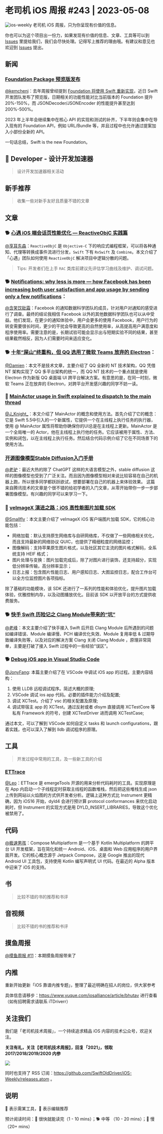 # 老司机 iOS 周报 #243 | 2023-05-08

![ios-weekly](https://github.com/SwiftOldDriver/iOS-Weekly/blob/master/assets/ios-weekly.png?raw=true)
老司机 iOS 周报，只为你呈现有价值的信息。

你也可以为这个项目出一份力，如果发现有价值的信息、文章、工具等可以到 [Issues](https://github.com/SwiftOldDriver/iOS-Weekly/issues) 里提给我们，我们会尽快处理。记得写上推荐的理由哦。有建议和意见也欢迎到 [Issues](https://github.com/SwiftOldDriver/iOS-Weekly/issues) 提出。

## 新闻

### [Foundation Package 预览版发布](https://www.swift.org/blog/foundation-preview-now-available/)

[@kemchenj](https://kemchenj.github.io/)：去年周报曾经提到 [Foundation 将使用 Swift 重新实现](https://github.com/SwiftOldDriver/iOS-Weekly/blob/9f5f9487a469fd33d0c39f3434107f77987946c0/Reports/2022/%23227-2022.12.12.md?plain=1#L10)，近日 Swift 开发团队发布了预览版，日期相关的功能性能对比当前版本的 Foundation 提升 20%-150%，而 JSONDecoder/JSONEncoder 的性能提升甚至达到 200%-500%。

2023 年上半年会继续集中在核心 API 的实现和测试的补齐，下半年则会集中在导入现有的 Foundation API，例如 URL/Bundle 等，并且过程中也允许通过提案加入小部份全新的 API。

一句话总结，Swift is the new Foundation。

##  Developer - 设计开发加速器

> 设计开发加速器相关活动

## 新手推荐

> 收集一些对新手友好且质量不错的文章

## 文章

### 🐕 [心遇 iOS 端会话页性能优化 — ReactiveObjC 实践篇](https://mp.weixin.qq.com/s/_nYM42vgSEqlJuoMlPdCUw)

[@享耳先森](https://github.com/iblacksun)：`ReactiveObjC` 是 `Objective-C` 下的响应式编程框架，可以将各种通知、代理等转换成事件流进行分发，`Swift` 下有 `RxSwift` 及 `Combine`。本文介绍了「心遇」团队如何使用 `ReactiveObjC` 解决项目中逻辑分散的问题。

> Tips: 开发者们在上手  `RAC` 类库前建议先评估学习曲线及维护、调试问题。

### 🐕 [Notifications: why less is more — how Facebook has been increasing both user satisfaction and app usage by sending only a few notifications](https://medium.com/@AnalyticsAtMeta/notifications-why-less-is-more-how-facebook-has-been-increasing-both-user-satisfaction-and-app-9463f7325e7d)：

[@含笑饮砒霜](https://weibo.com/chinafishnews/)：Facebook 的通知数据科学团队的成员，针对用户对通知的感受进行了调查。最终的结论我相信 Facebook 以外的其他数据科学团队也可以从中受益。他们发现，在更少的通知体验中，用户会更多的使用 Facebook，用户行为的转变需要很长时间，更少的干扰会导致更高的自然使用率，从高提高用户满意度和程序使用率。需要注意的是，长期试验可能会显示出与短期实验不同的结果，甚至结果截然相反，因为人们需要时间来适应变化。


### 🐕 [十年“屎山”终重构，但 QQ 选用了微软 Teams 放弃的 Electron](https://mp.weixin.qq.com/s/f6M1w2kX0jhYgasIWwsawg)：

[@Damien](https://github.com/ZengyiMa)：本文不是技术文章，主要介绍了 QQ 全新的 NT 技术架构，QQ 凭借 NT 架构实现了 QQ 多平台架构的统一，而 QQ NT 技术的一个重点就是使用 Electron 作为新版 QQ 桌面端 UI 跨平台解决方案。有意思的是，在同一时刻，微软 Teams 正在放弃的 Electron，对跨平台开发感兴趣的同学不妨一读。

### 🐎 [MainActor usage in Swift explained to dispatch to the main thread](https://www.avanderlee.com/swift/mainactor-dispatch-main-thread/)

[@J_Knight_](https://github.com/knightsj)：本文介绍了 MainActor 的概念和使用方法。首先介绍了它的概念：它是 Swift 5.5中引入的一个新属性，它提供一个在主线程上执行任务的执行器，使用 @ MainActor 属性将帮助你确保你的UI总是在主线程上更新。MainActor 是一个全局唯一的 Actor，他在主线程上执行他的任务。它应该被用于属性、方法、实例和闭包，以在主线程上执行任务。然后结合代码示例介绍了它在不同场景下的使用方法。


### [开源图像模型Stable Diffusion入门手册](https://mp.weixin.qq.com/s/8czNX-pXyOeFDFhs2fo7HA)

[@老驴](https://weibo.com/u/6090610445)：最近大热的除了 ChatGPT 这样的大语言模型之外，stable diffusion 这样的图像模型也受到了广泛关注。而且因为图像模型相对来说比较容易在自己的机器上跑，所以很多同学都跃跃欲试，想要部署在自己的机器上来体验效果。 这篇来自腾讯技术的文章是个很不错的给初学者的入门文章，从零开始带你一步一步部署图像模型。有兴趣的同学可以来学习一下。

### 🐎 [veImageX 演进之路：iOS 高性能图片加载 SDK](https://mp.weixin.qq.com/s/JClQbL9D3PftGuw2H_KXXw)

[@Smallfly](https://github.com/iostalks)：本文主要介绍了 veImageX iOS 客户端图片加载 SDK，它的核心功能包括：

- 网络加载：默认支持原生网络库与自研网络库，不仅做了一些网络相关优化，而且支持最新的网络协议 QUIC，也提供了精细粒度的网络监控；
- 图像解码：支持苹果原生图片格式，以及社区其它主流的图片格式解码，全系统支持 HEIF 格式；
- 图片处理与变换：图片加载完成后，除了对图片进行装饰，还支持超分，实现低分辨率传输，高分辨率显示；
- 日志上报：包含图片性能日志、用户感知日志、大图监控日志，配合工作台可以全方位监控图片各项指标。

除了基础的功能模块，该 SDK 还进行了一系列的性能和体验优化，提升图片加载体验，优雅控制内存，以及动图播放优化。目前该 SDK 以开放平台的方式提供收费服务。

### 🐕 [快手 Swift 历险记之 Clang Module带来的“坑”](https://mp.weixin.qq.com/s/RarmJgRWiINE87feMAMaaA)

[@老峰](https://github.com/Gesantung)：本文主要介绍了快手接入 Swift 后开启 Clang Module 后所遇到的问题如编译错误、Module 编译慢、PCH 编译优化失效、Module 复用率低 & 过期导致编译失败等，以及对应的解决方案 Clang 关闭 Clang Module ，原理非常简单，主要是打破了接入 Swift 过程中的一些经验“误区”。

### 🐕 [Debug iOS app in Visual Studio Code](https://yrom.net/blog/2023/04/22/debug-ios-app-in-vscode/)

[@JonyFang](https://github.com/jonyfang): 本篇主要介绍了在 VSCode 中调试 iOS app 的过程。主要内容结构：

1. 使用 LLDB 远程调试程序。简述大概的原理;
2. VSCode 调试 ios app 代码。必要的插件能力介绍及配置;
3. 调试 XCTest。介绍了 vsc 的相关配置及原理;
4. 调试带宿主 app 的 XCTest。通过反射或者 dlsym 直接调用 XCTestCore 等私有 Framework 的符号，创建 XCTestDriver 进而调用 XCTestCase;

通过本文，可以了解到 VSCode 如何自定义 tasks 和 launch configurations，跟着实践，也可以深入了解到 lldb 调试程序的原理。

## 工具

> 开发过程中常用的工具，及一些新工具的介绍

### [ETTrace](https://github.com/emergeTools/ettrace)

[@Leo](https://github.com/leomobiledeveloper)：ETTrace 是 emergeTools 开源的用来分析代码耗时的工具。实现原理是在 App 内启动一个子线程定时获取主线程的函数堆栈，然后把这些堆栈生成 json 上传到网站以火焰图的方式供开发者分析。逻辑上这种方式比 Instrument 更精确，因为 iOS16 开始，dyld4 会进行预计算 protocol conformances 来优化启动耗时，但 Instrument 的实现方式是用 DYLD_INSERT_LIBRARIES，导致这个优化被禁用了。


## 代码

[@极速男孩](https://github.com/ztlyyznf001)：Compose Multiplatform 是一个基于 Kotlin Multiplatform 的跨平台 UI 开发框架，旨在简化和统一 Android、iOS、桌面和 Web 应用程序的用户界面开发。它的核心概念源于 Jetpack Compose，这是 Google 推出的现代 Android UI 工具包，支持使用 Kotlin 编写声明式 UI 代码。在最近的 Alpha 版本中迎来了 iOS 的支持。

## 书

> 比较不错的书的推荐和书评

## 音视频

> 比较不错的书的推荐和书评

## 摸鱼周报

[@摸鱼周报 #11](https://mp.weixin.qq.com/s/hE9wYlLX8F1sKjIF5eIPVQ)：本期摸鱼周报带来了

## 内推

重新开始更新「iOS 靠谱内推专题」，整理了最近明确在招人的岗位，供大家参考

具体信息请移步：https://www.yuque.com/iosalliance/article/bhutav 进行查看（如有招聘需求请联系 iTDriverr）

## 关注我们

我们是「老司机技术周报」，一个持续追求精品 iOS 内容的技术公众号，欢迎关注。

**关注有礼，关注【老司机技术周报】，回复「2021」，领取 2017/2018/2019/2020 内参**

![](https://github.com/SwiftOldDriver/iOS-Weekly/blob/master/assets/qrcode_for_wechat.jpg?raw=true)

同时也支持了 RSS 订阅：https://github.com/SwiftOldDriver/iOS-Weekly/releases.atom 。

## 说明

🚧 表示需某工具，🌟 表示编辑推荐

预计阅读时间：🐎 很快就能读完（1 - 10 mins）；🐕 中等 （10 - 20 mins）；🐢 慢（20+ mins）
